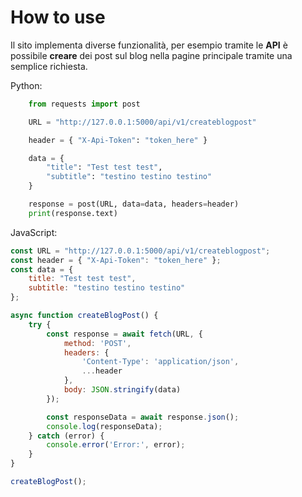 # How to use

Il sito implementa diverse funzionalità, per esempio tramite le **API** è possibile **creare** dei post sul blog nella pagine principale tramite una semplice richiesta.

Python:
```py
    from requests import post

    URL = "http://127.0.0.1:5000/api/v1/createblogpost"

    header = { "X-Api-Token": "token_here" }

    data = {
        "title": "Test test test",
        "subtitle": "testino testino testino"
    }

    response = post(URL, data=data, headers=header)
    print(response.text)
```

JavaScript:
```js
const URL = "http://127.0.0.1:5000/api/v1/createblogpost";
const header = { "X-Api-Token": "token_here" };
const data = {
    title: "Test test test",
    subtitle: "testino testino testino"
};

async function createBlogPost() {
    try {
        const response = await fetch(URL, {
            method: 'POST',
            headers: {
                'Content-Type': 'application/json',
                ...header
            },
            body: JSON.stringify(data)
        });

        const responseData = await response.json();
        console.log(responseData);
    } catch (error) {
        console.error('Error:', error);
    }
}

createBlogPost();
```